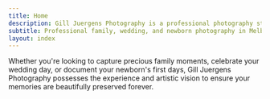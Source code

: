 ```yaml
---
title: Home
description: Gill Juergens Photography is a professional photography studio specialising in family, wedding, and newborn photography.
subtitle: Professional family, wedding, and newborn photography in Melbourne
layout: index
---
```


Whether you're looking to capture precious family moments, celebrate your wedding day, or document your newborn's first days, Gill Juergens Photography possesses the experience and artistic vision to ensure your memories are beautifully preserved forever.
